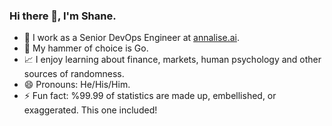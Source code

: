 ### Hi there 👋, I'm Shane.

- 🔭 I work as a Senior DevOps Engineer at [annalise.ai](https://annalise.ai).
- 🔨 My hammer of choice is Go.
- 📈 I enjoy learning about finance, markets, human psychology and other sources of randomness.
- 😄 Pronouns: He/His/Him.
- ⚡ Fun fact: %99.99 of statistics are made up, embellished, or exaggerated. This one included!

<!--
**shanehull/shanehull** is a ✨ _special_ ✨ repository because its `README.md` (this file) appears on your GitHub profile.

Here are some ideas to get you started:

- 🔭 I’m currently working on ...
- 🌱 I’m currently learning ...
- 👯 I’m looking to collaborate on ...
- 🤔 I’m looking for help with ...
- 💬 Ask me about ...
- 📫 How to reach me: ...
- 😄 Pronouns: ...
- ⚡ Fun fact: ...
-->
